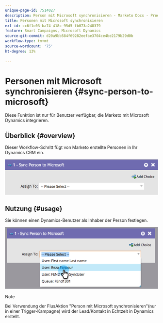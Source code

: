 ```yaml
---
unique-page-id: 7514027
description: Person mit Microsoft synchronisieren - Marketo Docs - Produktdokumentation
title: Personen mit Microsoft synchronisieren
exl-id: cc6f1c03-ba74-418c-95d5-fb073a248379
feature: Smart Campaigns, Microsoft Dynamics
source-git-commit: d20a9bb584f69282eefae3704ce4be2179b29d0b
workflow-type: tm+mt
source-wordcount: '75'
ht-degree: 13%

---
```


# Personen mit Microsoft synchronisieren {#sync-person-to-microsoft}

Diese Funktion ist nur für Benutzer verfügbar, die Marketo mit Microsoft Dynamics integrieren.

## Überblick {#overview}

Dieser Workflow-Schritt fügt von Marketo erstellte Personen in Ihr Dynamics CRM ein.

![](assets/one.png)

## Nutzung {#usage}

Sie können einen Dynamics-Benutzer als Inhaber der Person festlegen.

![](assets/two.png)

>[!NOTE]
>
>Bei Verwendung der FlusAktion &quot;Person mit Microsoft synchronisieren&quot;(nur in einer Trigger-Kampagne) wird der Lead/Kontakt in Echtzeit in Dynamics erstellt.

